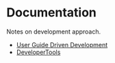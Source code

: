 # Documentation

Notes on development approach.

- [User Guide Driven Development](UserGuideDrivenDevelopment.md)
- [DeveloperTools](DeveloperTools.md)
